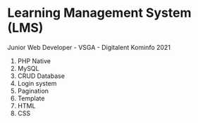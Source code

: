 # Learning Management System (LMS)

Junior Web Developer - VSGA - Digitalent Kominfo 2021

1. PHP Native
2. MySQL
3. CRUD Database 
4. Login system
5. Pagination
6. Template
7. HTML
8. CSS


